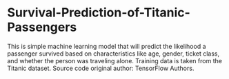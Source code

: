 # Survival-Prediction-of-Titanic-Passengers
This is simple machine learning model that will predict the likelihood a passenger survived based on characteristics like age, gender, ticket class, and whether the person was traveling alone. Training data is taken from the Titanic dataset. Source code original author: TensorFlow Authors.
